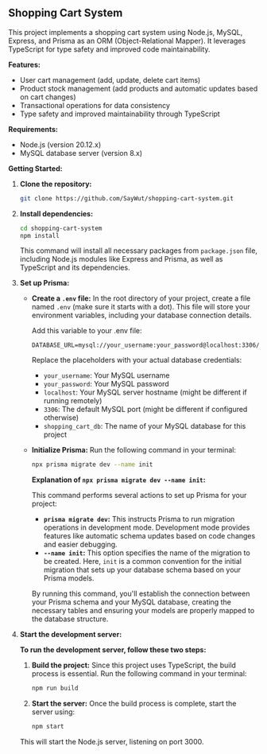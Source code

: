 ## Shopping Cart System

This project implements a shopping cart system using Node.js, MySQL, Express, and Prisma as an ORM (Object-Relational Mapper). It leverages TypeScript for type safety and improved code maintainability.

**Features:**

- User cart management (add, update, delete cart items)
- Product stock management (add products and automatic updates based on cart changes)
- Transactional operations for data consistency
- Type safety and improved maintainability through TypeScript

**Requirements:**

- Node.js (version 20.12.x)
- MySQL database server (version 8.x)

**Getting Started:**

1. **Clone the repository:**

   ```bash
   git clone https://github.com/SayWut/shopping-cart-system.git
   ```

2. **Install dependencies:**

   ```bash
   cd shopping-cart-system
   npm install
   ```

   This command will install all necessary packages from `package.json` file, including Node.js modules like Express and Prisma, as well as TypeScript and its dependencies.

3. **Set up Prisma:**

   - **Create a `.env` file:** In the root directory of your project, create a file named `.env` (make sure it starts with a dot). This file will store your environment variables, including your database connection details.

     Add this variable to your .env file:

     ```
     DATABASE_URL=mysql://your_username:your_password@localhost:3306/shopping_cart_db
     ```

     Replace the placeholders with your actual database credentials:

     - `your_username`: Your MySQL username
     - `your_password`: Your MySQL password
     - `localhost`: Your MySQL server hostname (might be different if running remotely)
     - `3306`: The default MySQL port (might be different if configured otherwise)
     - `shopping_cart_db`: The name of your MySQL database for this project

   - **Initialize Prisma:** Run the following command in your terminal:

     ```bash
     npx prisma migrate dev --name init
     ```

     **Explanation of `npx prisma migrate dev --name init`:**

     This command performs several actions to set up Prisma for your project:

     - **`prisma migrate dev`:** This instructs Prisma to run migration operations in development mode. Development mode provides features like automatic schema updates based on code changes and easier debugging.
     - **`--name init`:** This option specifies the name of the migration to be created. Here, `init` is a common convention for the initial migration that sets up your database schema based on your Prisma models.

     By running this command, you'll establish the connection between your Prisma schema and your MySQL database, creating the necessary tables and ensuring your models are properly mapped to the database structure.

4. **Start the development server:**

   **To run the development server, follow these two steps:**

   1. **Build the project:** Since this project uses TypeScript, the build process is essential. Run the following command in your terminal:

      ```bash
      npm run build
      ```

   2. **Start the server:** Once the build process is complete, start the server using:

      ```bash
      npm start
      ```

   This will start the Node.js server, listening on port 3000.
